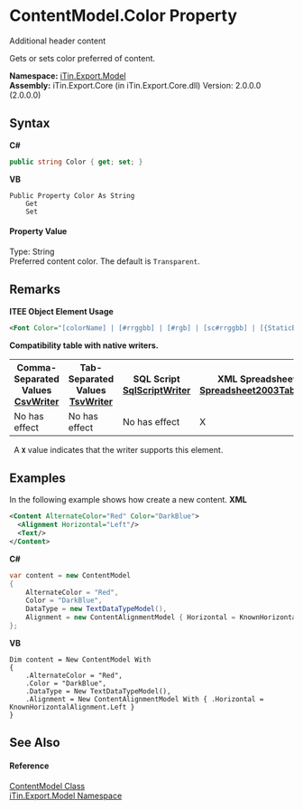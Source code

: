 # ContentModel.Color Property 
Additional header content 

Gets or sets color preferred of content.

**Namespace:**&nbsp;<a href="N_iTin_Export_Model">iTin.Export.Model</a><br />**Assembly:**&nbsp;iTin.Export.Core (in iTin.Export.Core.dll) Version: 2.0.0.0 (2.0.0.0)

## Syntax

**C#**<br />
``` C#
public string Color { get; set; }
```

**VB**<br />
``` VB
Public Property Color As String
	Get
	Set
```


#### Property Value
Type: String<br />Preferred content color. The default is `Transparent`.

## Remarks

**ITEE Object Element Usage**<br />
``` XML
<Font Color="[colorName] | [#rrggbb] | [#rgb] | [sc#rrggbb] | [{StaticBinding:...}]".../>
```


<strong>Compatibility table with native writers.</strong>
&nbsp;<table><tr><th>Comma-Separated Values<br /><a href="T_iTin_Export_Writers_CsvWriter">CsvWriter</a></th><th>Tab-Separated Values<br /><a href="T_iTin_Export_Writers_TsvWriter">TsvWriter</a></th><th>SQL Script<br /><a href="T_iTin_Export_Writers_SqlScriptWriter">SqlScriptWriter</a></th><th>XML Spreadsheet 2003<br /><a href="T_iTin_Export_Writers_Spreadsheet2003TabularWriter">Spreadsheet2003TabularWriter</a></th></tr><tr><td>No has effect</td><td>No has effect</td><td>No has effect</td><td>X</td></tr></table>&nbsp;
A <strong>`X`</strong> value indicates that the writer supports this element.


## Examples
In the following example shows how create a new content. 
**XML**<br />
``` XML
<Content AlternateColor="Red" Color="DarkBlue">
  <Alignment Horizontal="Left"/>
  <Text/>
</Content>
```

**C#**<br />
``` C#
var content = new ContentModel
{
    AlternateColor = "Red",
    Color = "DarkBlue",
    DataType = new TextDataTypeModel(),
    Alignment = new ContentAlignmentModel { Horizontal = KnownHorizontalAlignment.Left }
};
```

**VB**<br />
``` VB
Dim content = New ContentModel With
{
    .AlternateColor = "Red",
    .Color = "DarkBlue",
    .DataType = New TextDataTypeModel(),
    .Alignment = New ContentAlignmentModel With { .Horizontal = KnownHorizontalAlignment.Left }
}
```


## See Also


#### Reference
<a href="T_iTin_Export_Model_ContentModel">ContentModel Class</a><br /><a href="N_iTin_Export_Model">iTin.Export.Model Namespace</a><br />